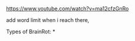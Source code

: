 https://www.youtube.com/watch?v=ma12cfzGnRo

add word limit when i reach there,

Types of BrainRot:
* 